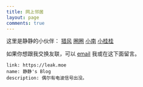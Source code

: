 ```yaml
---
title: 网上邻居
layout: page
comments: true
---
```


这里是静静的小伙伴：
[猎风](https://www.northarea.tech)
[圈圈](https://blog.tse.moe)
[小南](https://xnmoe.com)
[小桂桂](https://aza.moe)

如果你想跟我交换友联，可以 [email](mailto://i@leak.moe) 我或在这下面留言。
```
link: https://leak.moe
name: 静静's Blog
description: 偶尔有电波信号出没。
```
